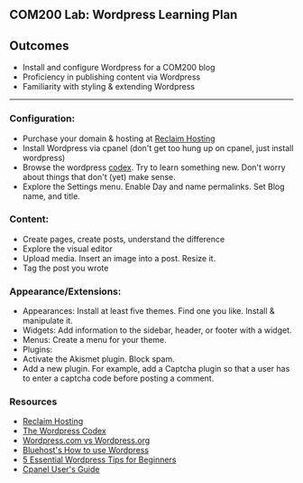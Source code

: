 ## COM200 Lab: Wordpress Learning Plan

## Outcomes
* Install and configure Wordpress for a COM200 blog
* Proficiency in publishing content via Wordpress
* Familiarity with styling & extending Wordpress

---

### Configuration: 
* Purchase your domain & hosting at [Reclaim Hosting](www.reclaiminghosting.com)
* Install Wordpress via cpanel (don't get too hung up on cpanel, just install wordpress)
* Browse the wordpress [codex](http://codex.wordpress.org/). Try to learn something new. Don't worry about things that don't (yet) make sense.
* Explore the Settings menu. Enable Day and name permalinks. Set Blog name, and title. 

### Content:
* Create pages, create posts, understand the difference
* Explore the visual editor
* Upload media. Insert an image into a post. Resize it.
* Tag the post you wrote

### Appearance/Extensions:
* Appearances: Install at least five themes. Find one you like. Install & manipulate it.
* Widgets: Add information to the sidebar, header, or footer with a widget.
* Menus: Create a menu for your theme.
* Plugins:
 * Activate the Akismet plugin. Block spam.
 * Add a new plugin. For example, add a Captcha plugin so that a user has to enter a captcha code before posting a comment.

### Resources
* [Reclaim Hosting](http://www.reclaiminghosting.com)
* [The Wordpress Codex](http://codex.wordpress.org/)
* [Wordpress.com vs Wordpress.org](http://www.youtube.com/watch?v=0Nh11GI4-Gc)
* [Bluehost's How to use Wordpress](http://www.youtube.com/playlist?list=PLCAC66DEEFFEDD36E)
* [5 Essential Wordpress Tips for Beginners](http://mashable.com/2012/12/05/wordpress-for-beginners/)
* [Cpanel User's Guide]( http://docs.cpanel.net/twiki/bin/view/AllDocumentation/CpanelDocs/WebHome)
